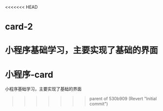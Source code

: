 <<<<<<< HEAD
# card-2
小程序基础学习，主要实现了基础的界面
=======
# 小程序-card
 小程序基础学习，主要实现了基础的界面
>>>>>>> parent of 530b909 (Revert "Initial commit")

